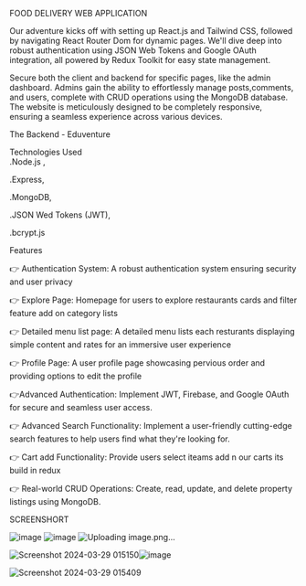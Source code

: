 FOOD DELIVERY WEB APPLICATION

Our adventure kicks off with setting up React.js and Tailwind CSS, followed by navigating React Router Dom for dynamic pages.
We'll dive deep into robust authentication using JSON Web Tokens and Google OAuth integration, all powered by Redux Toolkit for easy state management.


Secure both the client and backend for specific pages, like the admin dashboard. Admins gain the ability to effortlessly manage posts,comments, and users, complete with CRUD operations using the MongoDB database.
The website is meticulously designed to be completely responsive, ensuring a seamless experience across various devices. 


The Backend - Eduventure 

Technologies Used    
.Node.js ,

.Express,

.MongoDB,

.JSON Wed Tokens (JWT),

.bcrypt.js


Features

 👉 Authentication System: A robust authentication system ensuring security and user privacy

👉 Explore Page: Homepage for users to explore restaurants cards and filter feature add on category lists

👉 Detailed menu list page: A detailed menu lists each resturants displaying simple content and rates for an immersive user experience

👉 Profile Page: A user profile page showcasing pervious order and providing options to edit the profile

👉Advanced Authentication: Implement JWT, Firebase, and Google OAuth for secure and seamless user access.

👉 Advanced Search Functionality: Implement a user-friendly cutting-edge search features to help users find what they're looking for.

👉 Cart add  Functionality: Provide users  select iteams add n our  carts its build in  redux 

👉 Real-world CRUD Operations: Create, read, update, and delete property listings using MongoDB. 





SCREENSHORT

![image](https://github.com/karthikamannathu/food.delivery/assets/133741486/6149096b-a071-4b97-8ec9-68eb0e7f6a6d)
![image](https://github.com/karthikamannathu/food.delivery/assets/133741486/7fbb52e5-c89e-4783-9260-07213d9f0dc7)
![Uploading image.png…]()

![Screenshot 2024-03-29 015150](https://github.com/karthikamannathu/food.delivery/assets/133741486/2e56a914-4825-412f-81f0-d931b7210f24)![image](https://github.com/karthikamannathu/food.delivery/assets/133741486/dfde5424-3dfe-4d65-9dfc-32a666aa509d)

![Screenshot 2024-03-29 015409](https://github.com/karthikamannathu/food.delivery/assets/133741486/78a83e5a-8b66-4be5-ab00-a5e91d91c8af)


